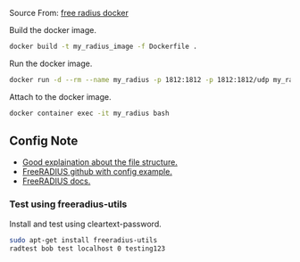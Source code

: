 Source From: [free radius docker](https://hub.docker.com/r/freeradius/freeradius-server/)

Build the docker image.
```bash
docker build -t my_radius_image -f Dockerfile .
```

Run the docker image.
```bash
docker run -d --rm --name my_radius -p 1812:1812 -p 1812:1812/udp my_radius_image
```

Attach to the docker image.
```bash
docker container exec -it my_radius bash
```

## Config Note
* [Good explaination about the file structure.](https://networkradius.com/doc/3.0.10/raddb/home.html)
* [FreeRADIUS github with config example.](https://github.com/FreeRADIUS/freeradius-server)
* [FreeRADIUS docs.](https://github.com/FreeRADIUS/freeradius-server/blob/master/doc/antora/modules/raddb/pages/index.adoc) 


### Test using freeradius-utils

Install and test using cleartext-password.
```bash
sudo apt-get install freeradius-utils
radtest bob test localhost 0 testing123
```
